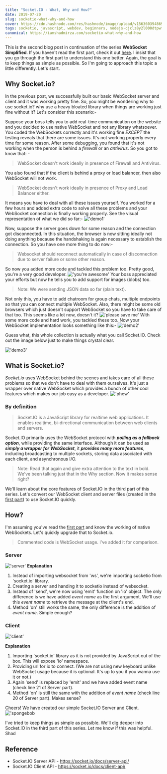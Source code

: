 ```yaml
---
title: "Socket.IO - What, Why and How?"
date: 2019-07-20
slug: socketio-what-why-and-how
cover: https://cdn.hashnode.com/res/hashnode/image/upload/v1563603948690/CRJ5GoTWJ.png
tags: socketio, javascript, webdev, beginners, nodejs-cjclz8y2l000dtpwt144m8ti8
canonical: https://iamshadmirza.com/socketio-what-why-and-how
---
```


This is the second blog post in continuation of the series **WebSocket Simplified**. If you haven't read the first part, check it out [here](https://iamshadmirza.hashnode.dev/websocket-simplified-cjxjzcu0m002i3hs1eewt2p80). I insist that you go through the first part to understand this one better. Again, the goal is to keep things as simple as possible. So I'm going to approach this topic a little differently. Let's start.

## Why Socket.io?
In the previous post, we successfully built our basic WebSocket server and client and it was working pretty fine. So, you might be wondering why to use socket.io? why use a heavy bloated library when things are working just fine without it? Let's consider this scenario:-

Suppose your boss tells you to add real-time communication on the website and you decided to use native WebSocket and not any library whatsoever.
You coded the WebSockets correctly and it's working fine *EXCEPT* the testing reveals that there are some issues. It's not working properly every time for some reason.
After some debugging, you found that it's not working when the person is behind a *firewall* or an *antivirus*. So you got to know that: -
> WebSocket doesn't work ideally in presence of Firewall and Antivirus.

You also found that if the client is behind a proxy or load balancer, then also WebSocket will not work.
>WebSocket doesn't work ideally in presence of Proxy and Load Balancer either.

It means you have to deal with all these issues yourself. You worked for a few hours and added extra code to solve all these problems and your WebSocket connection is finally working properly. See the visual representation of what we did so far:-
!['demo1'](https://raw.githubusercontent.com/iamshadmirza/BlogsByShad/master/blogs/socketio-why-and-how/demo1.jpg)

Now, suppose the server goes down for some reason and the connection got disconnected. In this situation, the browser is now sitting ideally not doing anything because the handshaking is again necessary to establish the connection. So you have one more thing to do now:-
>Websocket should reconnect automatically in case of disconnection due to server failure or some other reason.

So now you added more code and tackled this problem too. Pretty good, you're a very good developer.
!['you're awesome'](https://media.giphy.com/media/5C0b4tU550kNGRmJrU/giphy.gif)
Your boss appreciated your efforts but now he tells you to add support for images (blobs) too.
>Note: We were sending JSON data so far (plain text).

Not only this, you have to add chatroom for group chats, multiple endpoints so that you can connect multiple WebSocket. Also, there might be some old browsers which just doesn't support WebSocket so you have to take care of that too.
This seems like a lot now, doesn't it?
!['please save me'](https://media.giphy.com/media/3o7TKEP6YngkCKFofC/giphy.gif)
With some more code and hard work, you tackled these too. Now your WebSocket implementation looks something like this:-
!['demo2'](https://raw.githubusercontent.com/iamshadmirza/BlogsByShad/master/blogs/socketio-why-and-how/demo2.jpg)

Guess what, this whole collection is actually what you call Socket.IO. Check out the image below just to make things crystal clear.

!['demo3'](https://raw.githubusercontent.com/iamshadmirza/BlogsByShad/master/blogs/socketio-why-and-how/demo3.jpg)

## What is Socket.io?
*Socket.io* uses WebSocket behind the scenes and takes care of all these problems so that we don't have to deal with them ourselves. It's just a wrapper over native WebSocket which provides a bunch of other cool features which makes our job easy as a developer.
!['phew'](https://media.giphy.com/media/JMV7IKoqzxlrW/giphy.gif)
### By definition
> Socket.IO is a JavaScript library for realtime web applications. It enables realtime, bi-directional communication between web clients and servers.

Socket.IO primarily uses the WebSocket protocol with ***polling as a fallback option***, while providing the same interface. Although it can be used as ***simply a wrapper for WebSocket***, it ***provides many more features***, including broadcasting to multiple sockets, storing data associated with each client, and asynchronous I/O.

>Note: Read that again and give extra attention to the text in bold. We've been talking just that in the Why section. Now it makes sense right?

We'll learn about the core features of Socket.IO in the third part of this series. Let's convert our WebSocket client and server files (created in the [first part](https://iamshadmirza.hashnode.dev/websocket-simplified-cjxjzcu0m002i3hs1eewt2p80)) to use Socket.IO quickly.

## How?
I'm assuming you've read the [first part](https://iamshadmirza.hashnode.dev/websocket-simplified-cjxjzcu0m002i3hs1eewt2p80) and know the working of native WebSockets. Let's quickly upgrade that to Socket.io.
> Commented code is WebSocket usage. I've added it for comparison.

### Server
!['server'](https://raw.githubusercontent.com/iamshadmirza/BlogsByShad/master/blogs/socketio-why-and-how/server.png)
**Explanation**

1. Instead of importing websocket from 'ws', we're importing socketio from 'socket.io' library.
2. Creating a server and handing it to socketio instead of websocket.
3. Instead of 'send', we're now using 'emit' function on 'io' object. The only difference is we have added *event name* as the first argument.
We'll use this *event name* to retrieve the message at the client's end.
4. Method 'on' still works the same, the only difference is the addition of *event name*. Simple enough?

### Client
!['client'](https://raw.githubusercontent.com/iamshadmirza/BlogsByShad/master/blogs/socketio-why-and-how/client.png)

**Explanation**
1. Importing 'socket.io' library as it is not provided by JavaScript out of the box. This will expose 'io' namespace.
2. Providing url for io to connect. (We are not using new keyboard unlike WebSocket usage because it is optional. It's up to you if you wanna use it or not.)
3. Again 'send' is replaced by 'emit' and we have added event name (check line 21 of Server part).
4. Method 'on' is still the same with the addition of *event name* (check line 20 of Server part). Makes sense?

Cheers! We have created our simple Socket.IO Server and Client.
!['spongebob](https://media.giphy.com/media/26u4lOMA8JKSnL9Uk/giphy.gif)

I've tried to keep things as simple as possible. We'll dig deeper into Socket.IO in the third part of this series. Let me know if this was helpful.
Shad

## Reference
* Socket.IO Server API - https://socket.io/docs/server-api/
* Socket.IO Client API - https://socket.io/docs/client-api/
